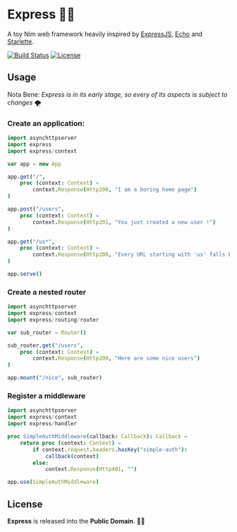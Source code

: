 
# Express 🚀🌘

A toy Nim web framework heavily inspired by [ExpressJS](https://expressjs.com/), [Echo](https://github.com/labstack/echo) and [Starlette](https://github.com/encode/starlette).


[![Build Status](https://api.travis-ci.org/ducdetronquito/express.svg?branch=master)](https://travis-ci.org/ducdetronquito/express) [![License](https://img.shields.io/badge/license-public%20domain-ff69b4.svg)](https://github.com/ducdetronquito/express#license)


## Usage

Nota Bene: *Express is in its early stage, so every of its aspects is subject to changes* 🌪️

### Create an application:
```nim
import asynchttpserver
import express
import express/context

var app = new App

app.get("/",
    proc (context: Context) =
        context.Response(Http200, "I am a boring home page")
)

app.post("/users",
    proc (context: Context) =
        context.Response(Http201, "You just created a new user !")
)

app.get("/us*",
    proc (context: Context) =
        context.Response(Http200, "Every URL starting with 'us' falls back here.")
)

app.serve()
```

### Create a nested router

```nim
import asynchttpserver
import express/context
import express/routing/router

var sub_router = Router()

sub_router.get("/users",
    proc (context: Context) =
        context.Response(Http200, "Here are some nice users")
)

app.mount("/nice", sub_router)
```

### Register a middleware

```nim
import asynchttpserver
import express/context
import express/handler

proc SimpleAuthMiddleware(callback: Callback): Callback =
    return proc (context: Context) =
        if context.request.headers.hasKey("simple-auth"):
            callback(context)
        else:
            context.Response(Http401, "")

app.use(SimpleAuthMiddleware)
```


## License

**Express** is released into the **Public Domain**. 🎉🍻

